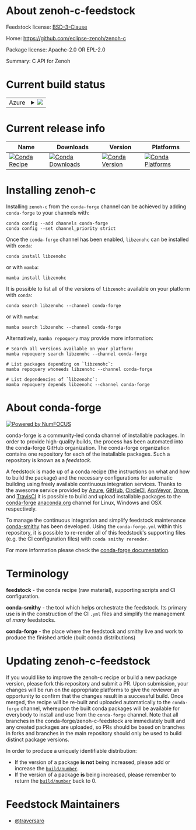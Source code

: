 About zenoh-c-feedstock
=======================

Feedstock license: [BSD-3-Clause](https://github.com/conda-forge/zenoh-c-feedstock/blob/main/LICENSE.txt)

Home: https://github.com/eclipse-zenoh/zenoh-c

Package license: Apache-2.0 OR EPL-2.0

Summary: C API for Zenoh

Current build status
====================


<table>
    
  <tr>
    <td>Azure</td>
    <td>
      <details>
        <summary>
          <a href="https://dev.azure.com/conda-forge/feedstock-builds/_build/latest?definitionId=22715&branchName=main">
            <img src="https://dev.azure.com/conda-forge/feedstock-builds/_apis/build/status/zenoh-c-feedstock?branchName=main">
          </a>
        </summary>
        <table>
          <thead><tr><th>Variant</th><th>Status</th></tr></thead>
          <tbody><tr>
              <td>linux_64</td>
              <td>
                <a href="https://dev.azure.com/conda-forge/feedstock-builds/_build/latest?definitionId=22715&branchName=main">
                  <img src="https://dev.azure.com/conda-forge/feedstock-builds/_apis/build/status/zenoh-c-feedstock?branchName=main&jobName=linux&configuration=linux%20linux_64_" alt="variant">
                </a>
              </td>
            </tr><tr>
              <td>linux_aarch64</td>
              <td>
                <a href="https://dev.azure.com/conda-forge/feedstock-builds/_build/latest?definitionId=22715&branchName=main">
                  <img src="https://dev.azure.com/conda-forge/feedstock-builds/_apis/build/status/zenoh-c-feedstock?branchName=main&jobName=linux&configuration=linux%20linux_aarch64_" alt="variant">
                </a>
              </td>
            </tr><tr>
              <td>osx_64</td>
              <td>
                <a href="https://dev.azure.com/conda-forge/feedstock-builds/_build/latest?definitionId=22715&branchName=main">
                  <img src="https://dev.azure.com/conda-forge/feedstock-builds/_apis/build/status/zenoh-c-feedstock?branchName=main&jobName=osx&configuration=osx%20osx_64_" alt="variant">
                </a>
              </td>
            </tr><tr>
              <td>osx_arm64</td>
              <td>
                <a href="https://dev.azure.com/conda-forge/feedstock-builds/_build/latest?definitionId=22715&branchName=main">
                  <img src="https://dev.azure.com/conda-forge/feedstock-builds/_apis/build/status/zenoh-c-feedstock?branchName=main&jobName=osx&configuration=osx%20osx_arm64_" alt="variant">
                </a>
              </td>
            </tr><tr>
              <td>win_64</td>
              <td>
                <a href="https://dev.azure.com/conda-forge/feedstock-builds/_build/latest?definitionId=22715&branchName=main">
                  <img src="https://dev.azure.com/conda-forge/feedstock-builds/_apis/build/status/zenoh-c-feedstock?branchName=main&jobName=win&configuration=win%20win_64_" alt="variant">
                </a>
              </td>
            </tr>
          </tbody>
        </table>
      </details>
    </td>
  </tr>
</table>

Current release info
====================

| Name | Downloads | Version | Platforms |
| --- | --- | --- | --- |
| [![Conda Recipe](https://img.shields.io/badge/recipe-libzenohc-green.svg)](https://anaconda.org/conda-forge/libzenohc) | [![Conda Downloads](https://img.shields.io/conda/dn/conda-forge/libzenohc.svg)](https://anaconda.org/conda-forge/libzenohc) | [![Conda Version](https://img.shields.io/conda/vn/conda-forge/libzenohc.svg)](https://anaconda.org/conda-forge/libzenohc) | [![Conda Platforms](https://img.shields.io/conda/pn/conda-forge/libzenohc.svg)](https://anaconda.org/conda-forge/libzenohc) |

Installing zenoh-c
==================

Installing `zenoh-c` from the `conda-forge` channel can be achieved by adding `conda-forge` to your channels with:

```
conda config --add channels conda-forge
conda config --set channel_priority strict
```

Once the `conda-forge` channel has been enabled, `libzenohc` can be installed with `conda`:

```
conda install libzenohc
```

or with `mamba`:

```
mamba install libzenohc
```

It is possible to list all of the versions of `libzenohc` available on your platform with `conda`:

```
conda search libzenohc --channel conda-forge
```

or with `mamba`:

```
mamba search libzenohc --channel conda-forge
```

Alternatively, `mamba repoquery` may provide more information:

```
# Search all versions available on your platform:
mamba repoquery search libzenohc --channel conda-forge

# List packages depending on `libzenohc`:
mamba repoquery whoneeds libzenohc --channel conda-forge

# List dependencies of `libzenohc`:
mamba repoquery depends libzenohc --channel conda-forge
```


About conda-forge
=================

[![Powered by
NumFOCUS](https://img.shields.io/badge/powered%20by-NumFOCUS-orange.svg?style=flat&colorA=E1523D&colorB=007D8A)](https://numfocus.org)

conda-forge is a community-led conda channel of installable packages.
In order to provide high-quality builds, the process has been automated into the
conda-forge GitHub organization. The conda-forge organization contains one repository
for each of the installable packages. Such a repository is known as a *feedstock*.

A feedstock is made up of a conda recipe (the instructions on what and how to build
the package) and the necessary configurations for automatic building using freely
available continuous integration services. Thanks to the awesome service provided by
[Azure](https://azure.microsoft.com/en-us/services/devops/), [GitHub](https://github.com/),
[CircleCI](https://circleci.com/), [AppVeyor](https://www.appveyor.com/),
[Drone](https://cloud.drone.io/welcome), and [TravisCI](https://travis-ci.com/)
it is possible to build and upload installable packages to the
[conda-forge](https://anaconda.org/conda-forge) [anaconda.org](https://anaconda.org/)
channel for Linux, Windows and OSX respectively.

To manage the continuous integration and simplify feedstock maintenance
[conda-smithy](https://github.com/conda-forge/conda-smithy) has been developed.
Using the ``conda-forge.yml`` within this repository, it is possible to re-render all of
this feedstock's supporting files (e.g. the CI configuration files) with ``conda smithy rerender``.

For more information please check the [conda-forge documentation](https://conda-forge.org/docs/).

Terminology
===========

**feedstock** - the conda recipe (raw material), supporting scripts and CI configuration.

**conda-smithy** - the tool which helps orchestrate the feedstock.
                   Its primary use is in the construction of the CI ``.yml`` files
                   and simplify the management of *many* feedstocks.

**conda-forge** - the place where the feedstock and smithy live and work to
                  produce the finished article (built conda distributions)


Updating zenoh-c-feedstock
==========================

If you would like to improve the zenoh-c recipe or build a new
package version, please fork this repository and submit a PR. Upon submission,
your changes will be run on the appropriate platforms to give the reviewer an
opportunity to confirm that the changes result in a successful build. Once
merged, the recipe will be re-built and uploaded automatically to the
`conda-forge` channel, whereupon the built conda packages will be available for
everybody to install and use from the `conda-forge` channel.
Note that all branches in the conda-forge/zenoh-c-feedstock are
immediately built and any created packages are uploaded, so PRs should be based
on branches in forks and branches in the main repository should only be used to
build distinct package versions.

In order to produce a uniquely identifiable distribution:
 * If the version of a package **is not** being increased, please add or increase
   the [``build/number``](https://docs.conda.io/projects/conda-build/en/latest/resources/define-metadata.html#build-number-and-string).
 * If the version of a package **is** being increased, please remember to return
   the [``build/number``](https://docs.conda.io/projects/conda-build/en/latest/resources/define-metadata.html#build-number-and-string)
   back to 0.

Feedstock Maintainers
=====================

* [@traversaro](https://github.com/traversaro/)


<!-- dummy commit to enable rerendering -->

